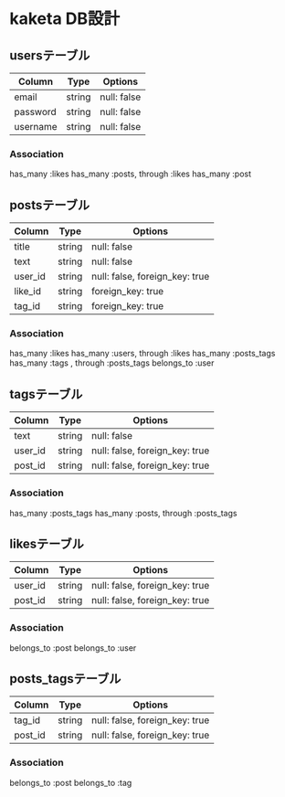 # kaketa DB設計
## usersテーブル
|Column|Type|Options|
|------|----|-------|
|email|string|null: false|
|password|string|null: false|
|username|string|null: false|
### Association
has_many :likes
has_many :posts, through :likes
has_many :post

## postsテーブル
|Column|Type|Options|
|------|----|-------|
|title|string|null: false|
|text|string|null: false|
|user_id|string|null: false, foreign_key: true|
|like_id|string|foreign_key: true|
|tag_id|string|foreign_key: true|
### Association
has_many :likes
has_many :users, through :likes
has_many :posts_tags
has_many :tags , through :posts_tags
belongs_to :user

## tagsテーブル
|Column|Type|Options|
|------|----|-------|
|text|string|null: false|
|user_id|string|null: false, foreign_key: true|
|post_id|string|null: false, foreign_key: true|
### Association
has_many :posts_tags
has_many :posts, through :posts_tags

## likesテーブル
|Column|Type|Options|
|------|----|-------|
|user_id|string|null: false, foreign_key: true|
|post_id|string|null: false, foreign_key: true|
### Association
belongs_to :post
belongs_to :user

## posts_tagsテーブル
|Column|Type|Options|
|------|----|-------|
|tag_id|string|null: false, foreign_key: true|
|post_id|string|null: false, foreign_key: true|
### Association
belongs_to :post
belongs_to :tag
